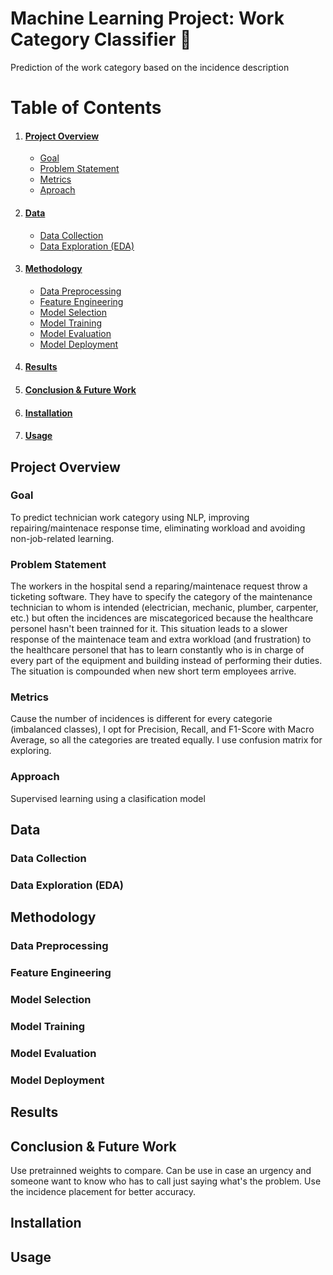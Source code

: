 # Machine Learning Project: Work Category Classifier 🚀
Prediction of the work category based on the incidence description
# Table of Contents
1. #### [Project Overview](#project-overview)
    - [Goal](#goal)
    - [Problem Statement](#problem-statement)
    - [Metrics](#metrics)
    - [Aproach](#approach)
2. #### [Data](#data-1)
    - [Data Collection](#data-collection)
    - [Data Exploration (EDA)](#data-exploration-eda)
3. #### [Methodology](#methodology-1)
    - [Data Preprocessing](#data-preprocessing)
    - [Feature Engineering](#feature-engineering-1)
    - [Model Selection](#model-selection)
    - [Model Training](#model-training)
    - [Model Evaluation](#model-evaluation)
    - [Model Deployment](#model-deployment)
4. #### [Results](#results-1)
5. #### [Conclusion & Future Work](#conclusion--future-work-1)
6. #### [Installation](#installation-1)
7. #### [Usage](#usage-1)


## Project Overview
### Goal
To predict technician work category using NLP, improving repairing/maintenace response time, eliminating workload and avoiding non-job-related learning.
### Problem Statement
The workers in the hospital send a reparing/maintenace request throw a ticketing software. They have to specify the category of the maintenance technician to whom is intended (electrician, mechanic, plumber, carpenter, etc.) but often the incidences are miscategoriced because the healthcare personel hasn't been trainned for it. This situation leads to a slower response of the maintenace team and extra workload (and frustration) to the healthcare personel that has to learn constantly who is in charge of every part of the equipment and building instead of performing their duties. The situation is compounded when new short term employees arrive.
### Metrics
Cause the number of incidences is different for every categorie (imbalanced classes), I opt for Precision, Recall, and F1-Score with Macro Average, so all the categories are treated equally. I use confusion matrix for exploring.

### Approach
Supervised learning using a clasification model

## Data

### Data Collection

### Data Exploration (EDA)

## Methodology

### Data Preprocessing

### Feature Engineering

### Model Selection

### Model Training

### Model Evaluation

### Model Deployment

## Results

## Conclusion & Future Work
Use pretrainned weights to compare.
Can be use in case an urgency and someone want to know who has to call just saying what's the problem. Use the incidence placement for better accuracy.

## Installation

## Usage